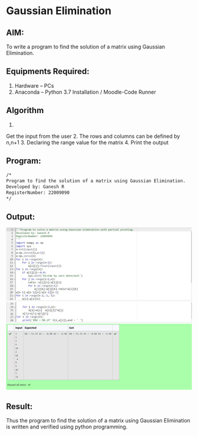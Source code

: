 # Gaussian Elimination

## AIM:
To write a program to find the solution of a matrix using Gaussian Elimination.

## Equipments Required:
1. Hardware – PCs
2. Anaconda – Python 3.7 Installation / Moodle-Code Runner

## Algorithm
1. 
Get the input from the user
2. 
The rows and columns can be defined by n,n+1
3. 
Declaring the range value for the matrix
4. 
Print the output

## Program:
```
/*
Program to find the solution of a matrix using Gaussian Elimination.
Developed by: Ganesh R
RegisterNumber: 22009090
*/
```

## Output:
![gaussian elimination](./Web%20capture_18-1-2023_151445_lms.ai.saveetha.ac.in.jpeg)
![output](./Web%20capture_18-1-2023_151532_lms.ai.saveetha.ac.in.jpeg)
![output](./Web%20capture_18-1-2023_151551_lms.ai.saveetha.ac.in.jpeg)


## Result:
Thus the program to find the solution of a matrix using Gaussian Elimination is written and verified using python programming.

